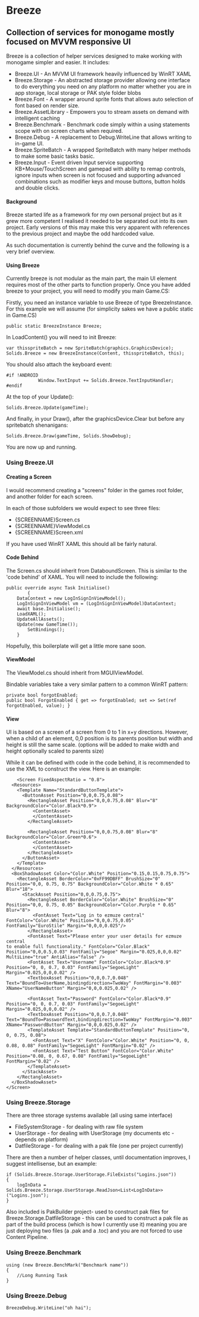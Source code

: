 
# Breeze
## Collection of services for monogame mostly focused on MVVM responsive UI
Breeze is a collection of helper services designed to make working with monogame simpler and easier. It includes:

* Breeze.UI - An MVVM UI framework heavily influenced by WinRT XAML
* Breeze.Storage - An abstracted storage provider allowing one interface to do everything you need on any platform no matter whether you are in app storage, local storage or PAK style folder blobs
* Breeze.Font - A wrapper around sprite fonts that allows auto selection of font based on render size.
* Breeze.AssetLibrary - Empowers you to stream assets on demand with intelligent caching
* Breeze.Benchmark - Benchmark code simply within a using statements scope with on screen charts when required.
* Breeze.Debug - A replacement to Debug.WriteLine that allows writing to in-game UI.
* Breeze.SpriteBatch - A wrapped SpriteBatch with many helper methods to make some basic tasks basic.
* Breeze.Input - Event driven Input service supporting KB+Mouse/TouchScreen and gamepad with ability to remap controls, ignore inputs when screen is not focused and supporting advanced combinations such as modifier keys and mouse buttons, button holds and double clicks.

#### Background
Breeze started life as a framework for my own personal project but as it grew more competent I realised it needed to be separated out into its own project. Early versions of this may make this very apparent with references to the previous project and maybe the odd hardcoded value.

As such documentation is currently behind the curve and the following is a very brief overview.

#### Using Breeze
Currently breeze is not modular as the main part, the main UI element requires most of the other parts to function properly.
Once you have added breeze to your project, you will need to modify you main Game.CS:

Firstly, you need an instance variable to use Breeze of type BreezeInstance. For this example we will assume (for simplicity sakes we have a public static in Game.CS)

    public static BreezeInstance Breeze;

In LoadContent() you will need to init Breeze:

    var thisspriteBatch = new SpriteBatch(graphics.GraphicsDevice);
    Solids.Breeze = new BreezeInstance(Content, thisspriteBatch, this);

You should also attach the keyboard event:
    
    #if !ANDROID
                Window.TextInput += Solids.Breeze.TextInputHandler;
    #endif

At the top of your Update():

    Solids.Breeze.Update(gameTime);

And finally, in your Draw(), after the graphicsDevice.Clear but before any spritebatch shenanigans:

    Solids.Breeze.Draw(gameTime, Solids.ShowDebug);

  You are now up and running.
    
### Using Breeze.UI

#### Creating a Screen

I would recommend creating a "screens" folder in the games root folder, and another folder for each screen.

In each of those subfolders we would expect to see three files:
*	{SCREENNAME}Screen.cs
*	{SCREENNAME}ViewModel.cs
*	{SCREENNAME}Screen.xml

If you have used WinRT XAML this should all be fairly natural.

#### Code Behind
The Screen.cs should inherit from DataboundScreen. This is similar to the 'code behind' of XAML. You will need to include the following:

  

    public override async Task Initialise()
            {
		DataContext = new LogInSignInViewModel();
		LogInSignInViewModel vm = (LogInSignInViewModel)DataContext;
		await base.Initialise();
		LoadXAML();
		UpdateAllAssets();
		Update(new GameTime());
    		SetBindings();
	    }

Hopefully, this boilerplate will get a little more sane soon.

#### ViewModel

The ViewModel.cs should inherit from MGUIViewModel.

Bindable variables take a very similar pattern to a common WinRT pattern:


    private bool forgotEnabled;
    public bool ForgotEnabled { get => forgotEnabled; set => Set(ref forgotEnabled, value); }


#### View

UI is based on a screen of a screen from 0 to 1 in x+y directions. However, when a child of an element, 0,0 position is its parents position but width and height is still the same scale. (options will be added to make width and height optionally scaled to parents size)

While it can be defined with code in the code behind, it is recommended to use the XML to construct the view. Here is an example:

        <Screen FixedAspectRatio = "0.8">
      <Resources>
        <Template Name="StandardButtonTemplate">
          <ButtonAsset Position="0,0,0.75,0.08">
            <RectangleAsset Position="0,0,0.75,0.08" Blur="8" BackgroundColor="Color.Black*0.9">
              <ContentAsset>
              </ContentAsset>
            </RectangleAsset>
    
            <RectangleAsset Position="0,0,0.75,0.08" Blur="8" BackgroundColor="Color.Green*0.6">
              <ContentAsset>
              </ContentAsset>
            </RectangleAsset>
          </ButtonAsset>
        </Template>
      </Resources>
      <BoxShadowAsset Color="Color.White" Position="0.15,0.15,0.75,0.75">
        <RectangleAsset BorderColor="0xFF99DBFF" BrushSize="0" Position="0,0, 0.75, 0.75" BackgroundColor="Color.White * 0.65" Blur="18">
          <StackAsset Position="0,0,0.75,0.75">
            <RectangleAsset BorderColor="Color.White" BrushSize="0" Position="0,0, 0.75, 0.05" BackgroundColor="Color.Purple * 0.65" Blur="8">
              <FontAsset Text="Log in to ezmuze central" FontColor="Color.White" Position="0,0,0.75,0.05" FontFamily="EuroStile" Margin="0,0,0,0.025"/>
            </RectangleAsset>
            <FontAsset Text="Please enter your user details for ezmuze central
    to enable full functionality." FontColor="Color.Black" Position="0,0,0.5,0.03" FontFamily="Segoe" Margin="0.025,0,0,0.02" MultiLine="true" AntiAlias="false" />
            <FontAsset Text="Username" FontColor="Color.Black*0.9" Position="0, 0, 0.7, 0.03" FontFamily="SegoeLight" Margin="0.025,0,0,0.02" />
            <TextboxAsset Position="0,0,0.7,0.048" Text="BoundTo=UserName,bindingdirection=TwoWay" FontMargin="0.003" XName="UserNameButton" Margin="0,0,0.025,0.02" />
    
            <FontAsset Text="Password" FontColor="Color.Black*0.9" Position="0, 0, 0.7, 0.03" FontFamily="SegoeLight" Margin="0.025,0,0,0.02" />
            <TextboxAsset Position="0,0,0.7,0.048" Text="BoundTo=PasswordText,bindingdirection=TwoWay" FontMargin="0.003" XName="PasswordButton" Margin="0,0,0.025,0.02" />
            <TemplateAsset Template="StandardButtonTemplate" Position="0, 0, 0.75, 0.08">
              <FontAsset Text="X" FontColor="Color.White" Position="0, 0, 0.08, 0.08" FontFamily="SegoeLight" FontMargin="0.02" />
              <FontAsset Text="Test Button" FontColor="Color.White" Position="0.08, 0, 0.67, 0.08" FontFamily="SegoeLight" FontMargin="0.02" />
            </TemplateAsset>
          </StackAsset>
        </RectangleAsset>
      </BoxShadowAsset>
    </Screen>

### Using Breeze.Storage

There are three storage systems available (all using same interface)

* FileSystemStorage - for dealing with raw file system
* UserStorage - for dealing with UserStorage (my documents etc - depends on platform)
* DatfileStorage - for dealing with a pak file (one per project currently)

There are then a number of helper classes, until documentation improves, I suggest intellisense, but an example:

    if (Solids.Breeze.Storage.UserStorage.FileExists("Logins.json"))
    {
    	logInData = Solids.Breeze.Storage.UserStorage.ReadJson<List<LogInData>>("Logins.json");
    }

Also included is PakBuilder project- used to construct pak files for Breeze.Storage.DatfileStorage - this can be used to construct a pak file as part of the build process (which is how I currently use it) meaning you are just deploying two files (a .pak and a .toc) and you are not forced to use Content Pipeline.


### Using Breeze.Benchmark

    using (new Breeze.BenchMark("Benchmark name"))
    {
    	//Long Running Task
    }
    
### Using Breeze.Debug

	BreezeDebug.WriteLine("oh hai");
